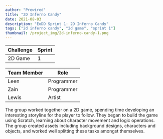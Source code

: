 ```yaml
---
author: "Prewired"
title: "2D Inferno Candy"
date: 2021-08-03
description: "EoDD Sprint 1: 2D Inferno Candy"
tags: ["2d inferno candy", "2d game", "sprint 1"]
thumbnail: /project_img/2d-inferno-candy-1.png
---
```


Challenge | Sprint
--- | ---
2D Game | 1 

Team Member | Role
--- | ---
Leen | Programmer
Zain | Programmer
Lewis | Artist

The group worked together on a 2D game, spending time developing an interesting storyline for the player to follow. They began to build the game using Scratch, learning about character movement and logic operations. The group created assets including background designs, characters and objects, and worked well splitting these tasks amongst themselves.